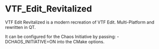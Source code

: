 # VTF_Edit_Revitalized
VTF Edit Revitalized is a modern recreation of VTF Edit. Multi-Platform and rewritten in QT.

It can be configured for the Chaos Initiative by passing:
-DCHAOS_INITIATIVE=ON
into the CMake options.
